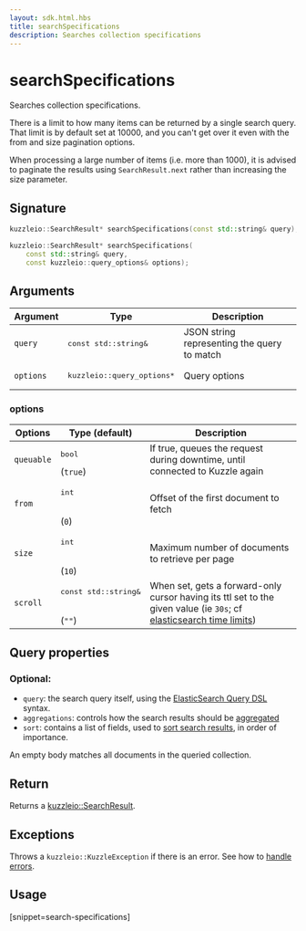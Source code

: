 ```yaml
---
layout: sdk.html.hbs
title: searchSpecifications
description: Searches collection specifications
---
```


# searchSpecifications

Searches collection specifications.

There is a limit to how many items can be returned by a single search query.
That limit is by default set at 10000, and you can't get over it even with the from and size pagination options.

<div class="alert alert-info">
  When processing a large number of items (i.e. more than 1000), it is advised to paginate the results using <code>SearchResult.next</code> rather than increasing the size parameter.
</div>

## Signature

```cpp
kuzzleio::SearchResult* searchSpecifications(const std::string& query);

kuzzleio::SearchResult* searchSpecifications(
    const std::string& query,
    const kuzzleio::query_options& options);
```

## Arguments

| Argument  | Type                                 | Description                                 |
| --------- | ------------------------------------ | ------------------------------------------- |
| `query`   | <pre>const std::string&</pre>        | JSON string representing the query to match |
| `options` | <pre>kuzzleio::query_options\*</pre> | Query options                               |

### options

| Options    | Type (default)                           | Description                                                                                                                                                                                                       |
| ---------- | ---------------------------------------- | ----------------------------------------------------------------------------------------------------------------------------------------------------------------------------------------------------------------- |
| `queuable` | <pre>bool</pre> (`true`)                 | If true, queues the request during downtime, until connected to Kuzzle again                                                                                                                                      |
| `from`     | <pre>int</pre><br/>(`0`)                 | Offset of the first document to fetch                                                                                                                                                                             |
| `size`     | <pre>int</pre><br/>(`10`)                | Maximum number of documents to retrieve per page                                                                                                                                                                  |
| `scroll`   | <pre>const std::string&</pre><br/>(`""`) | When set, gets a forward-only cursor having its ttl set to the given value (ie `30s`; cf [elasticsearch time limits](https://www.elastic.co/guide/en/elasticsearch/reference/5.6/common-options.html#time-units)) |

## Query properties

### Optional:

- `query`: the search query itself, using the [ElasticSearch Query DSL](https://www.elastic.co/guide/en/elasticsearch/reference/5.6/query-dsl.html) syntax.
- `aggregations`: controls how the search results should be [aggregated](https://www.elastic.co/guide/en/elasticsearch/reference/5.6/search-aggregations.html)
- `sort`: contains a list of fields, used to [sort search results](https://www.elastic.co/guide/en/elasticsearch/reference/5.6/search-request-sort.html), in order of importance.

An empty body matches all documents in the queried collection.

## Return

Returns a [kuzzleio::SearchResult](/sdk-reference/cpp/1/search-result).

## Exceptions

Throws a `kuzzleio::KuzzleException` if there is an error. See how to [handle errors](/sdk-reference/cpp/1/error-handling).

## Usage

[snippet=search-specifications]
